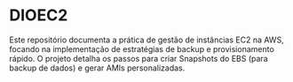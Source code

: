 # DIOEC2
Este repositório documenta a prática de gestão de instâncias EC2 na AWS, focando na implementação de estratégias de backup e provisionamento rápido. O projeto detalha os passos para criar Snapshots do EBS (para backup de dados) e gerar AMIs personalizadas.
